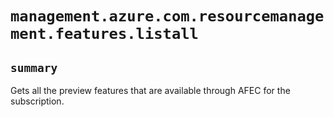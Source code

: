 # `management.azure.com.resourcemanagement.features.listall`

## `summary`
Gets all the preview features that are available through AFEC for the subscription.



